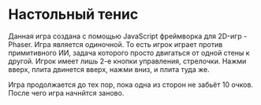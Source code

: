 # Настольный тенис

Данная игра создана с помощью JavaScript фреймворка для 2D-игр - Phaser.
Игра является одиночной. То есть игрок играет против примитивного ИИ, задача которого просто двигаться от одной стены к другой. Игрок имеет лишь 2-е кнопки управления, стрелочки. 
Нажми вверх, плита двинется вверх, нажми вниз, и плита туда же.

Игра продолжается до тех пор, пока одна из сторон не забьёт 10 очков. После чего игра начнйтся заново.


